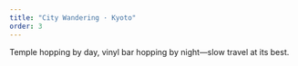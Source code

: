 ```yaml
---
title: "City Wandering · Kyoto"
order: 3
---
```

Temple hopping by day, vinyl bar hopping by night—slow travel at its best.
